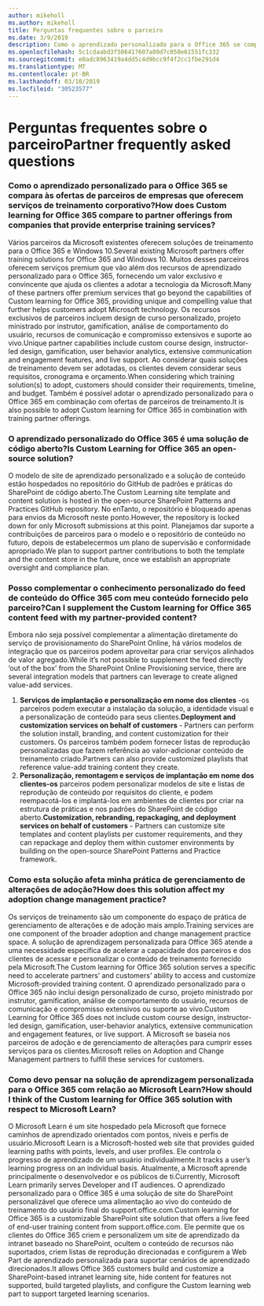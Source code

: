```yaml
---
author: mikeholl
ms.author: mikeholl
title: Perguntas frequentes sobre o parceiro
ms.date: 3/9/2019
description: Como o aprendizado personalizado para o Office 365 se compara às ofertas de parceiros de empresas que oferecem serviços de treinamento corporativo?
ms.openlocfilehash: 5c1cdaabd3f506417607a80d7c058e61551fc332
ms.sourcegitcommit: e0adc8963419a4dd5c4d9bcc9f4f2cc1fbe291d4
ms.translationtype: MT
ms.contentlocale: pt-BR
ms.lasthandoff: 03/10/2019
ms.locfileid: "30523577"
---
```

# <a name="partner-frequently-asked-questions"></a><span data-ttu-id="555a6-103">Perguntas frequentes sobre o parceiro</span><span class="sxs-lookup"><span data-stu-id="555a6-103">Partner frequently asked questions</span></span>

### <a name="how-does-custom-learning-for-office-365-compare-to-partner-offerings-from-companies-that-provide-enterprise-training-services"></a><span data-ttu-id="555a6-104">Como o aprendizado personalizado para o Office 365 se compara às ofertas de parceiros de empresas que oferecem serviços de treinamento corporativo?</span><span class="sxs-lookup"><span data-stu-id="555a6-104">How does Custom learning for Office 365 compare to partner offerings from companies that provide enterprise training services?</span></span>
<span data-ttu-id="555a6-105">Vários parceiros da Microsoft existentes oferecem soluções de treinamento para o Office 365 e Windows 10.</span><span class="sxs-lookup"><span data-stu-id="555a6-105">Several existing Microsoft partners offer training solutions for Office 365 and Windows 10.</span></span> <span data-ttu-id="555a6-106">Muitos desses parceiros oferecem serviços premium que vão além dos recursos de aprendizado personalizado para o Office 365, fornecendo um valor exclusivo e convincente que ajuda os clientes a adotar a tecnologia da Microsoft.</span><span class="sxs-lookup"><span data-stu-id="555a6-106">Many of these partners offer premium services that go beyond the capabilities of Custom learning for Office 365, providing unique and compelling value that further helps customers adopt Microsoft technology.</span></span> <span data-ttu-id="555a6-107">Os recursos exclusivos de parceiros incluem design de curso personalizado, projeto ministrado por instrutor, gamification, análise de comportamento do usuário, recursos de comunicação e compromisso extensivos e suporte ao vivo.</span><span class="sxs-lookup"><span data-stu-id="555a6-107">Unique partner capabilities include custom course design, instructor-led design, gamification, user behavior analytics, extensive communication and engagement features, and live support.</span></span> <span data-ttu-id="555a6-108">Ao considerar quais soluções de treinamento devem ser adotadas, os clientes devem considerar seus requisitos, cronograma e orçamento.</span><span class="sxs-lookup"><span data-stu-id="555a6-108">When considering which training solution(s) to adopt, customers should consider their requirements, timeline, and budget.</span></span> <span data-ttu-id="555a6-109">Também é possível adotar o aprendizado personalizado para o Office 365 em combinação com ofertas de parceiros de treinamento.</span><span class="sxs-lookup"><span data-stu-id="555a6-109">It is also possible to adopt Custom learning for Office 365 in combination with training partner offerings.</span></span>
 
### <a name="is-custom-learning-for-office-365-an-open-source-solution"></a><span data-ttu-id="555a6-110">O aprendizado personalizado do Office 365 é uma solução de código aberto?</span><span class="sxs-lookup"><span data-stu-id="555a6-110">Is Custom Learning for Office 365 an open-source solution?</span></span>
<span data-ttu-id="555a6-111">O modelo de site de aprendizado personalizado e a solução de conteúdo estão hospedados no repositório do GitHub de padrões e práticas do SharePoint de código aberto.</span><span class="sxs-lookup"><span data-stu-id="555a6-111">The Custom Learning site template and content solution is hosted in the open-source SharePoint Patterns and Practices GitHub repository.</span></span> <span data-ttu-id="555a6-112">No enTanto, o repositório é bloqueado apenas para envios da Microsoft neste ponto.</span><span class="sxs-lookup"><span data-stu-id="555a6-112">However, the repository is locked down for only Microsoft submissions at this point.</span></span> <span data-ttu-id="555a6-113">Planejamos dar suporte a contribuições de parceiros para o modelo e o repositório de conteúdo no futuro, depois de estabelecermos um plano de supervisão e conformidade apropriado.</span><span class="sxs-lookup"><span data-stu-id="555a6-113">We plan to support partner contributions to both the template and the content store in the future, once we establish an appropriate oversight and compliance plan.</span></span>  

### <a name="can-i-supplement-the-custom-learning-for-office-365-content-feed-with-my-partner-provided-content"></a><span data-ttu-id="555a6-114">Posso complementar o conhecimento personalizado do feed de conteúdo do Office 365 com meu conteúdo fornecido pelo parceiro?</span><span class="sxs-lookup"><span data-stu-id="555a6-114">Can I supplement the Custom learning for Office 365 content feed with my partner-provided content?</span></span> 
<span data-ttu-id="555a6-115">Embora não seja possível complementar a alimentação diretamente do serviço de provisionamento do SharePoint Online, há vários modelos de integração que os parceiros podem aproveitar para criar serviços alinhados de valor agregado.</span><span class="sxs-lookup"><span data-stu-id="555a6-115">While it’s not possible to supplement the feed directly ‘out of the box’ from the SharePoint Online Provisioning service, there are several integration models that partners can leverage to create aligned value-add services.</span></span>

1. <span data-ttu-id="555a6-116">**Serviços de implantação e personalização em nome dos clientes** -os parceiros podem executar a instalação da solução, a identidade visual e a personalização de conteúdo para seus clientes.</span><span class="sxs-lookup"><span data-stu-id="555a6-116">**Deployment and customization services on behalf of customers** - Partners can perform the solution install, branding, and content customization for their customers.</span></span> <span data-ttu-id="555a6-117">Os parceiros também podem fornecer listas de reprodução personalizadas que fazem referência ao valor-adicionar conteúdo de treinamento criado.</span><span class="sxs-lookup"><span data-stu-id="555a6-117">Partners can also provide customized playlists that reference value-add training content they create.</span></span> 
2. <span data-ttu-id="555a6-118">**Personalização, remontagem e serviços de implantação em nome dos clientes-os** parceiros podem personalizar modelos de site e listas de reprodução de conteúdo por requisitos do cliente, e podem reempacotá-los e implantá-los em ambientes de clientes por criar na estrutura de práticas e nos padrões do SharePoint de código aberto.</span><span class="sxs-lookup"><span data-stu-id="555a6-118">**Customization, rebranding, repackaging, and deployment services on behalf of customers** - Partners can customize site templates and content playlists per customer requirements, and they can repackage and deploy them within customer environments by building on the open-source SharePoint Patterns and Practice framework.</span></span> 

### <a name="how-does-this-solution-affect-my-adoption-change-management-practice"></a><span data-ttu-id="555a6-119">Como esta solução afeta minha prática de gerenciamento de alterações de adoção?</span><span class="sxs-lookup"><span data-stu-id="555a6-119">How does this solution affect my adoption change management practice?</span></span> 
<span data-ttu-id="555a6-120">Os serviços de treinamento são um componente do espaço de prática de gerenciamento de alterações e de adoção mais amplo.</span><span class="sxs-lookup"><span data-stu-id="555a6-120">Training services are one component of the broader adoption and change management practice space.</span></span> <span data-ttu-id="555a6-121">A solução de aprendizagem personalizada para Office 365 atende a uma necessidade específica de acelerar a capacidade dos parceiros e dos clientes de acessar e personalizar o conteúdo de treinamento fornecido pela Microsoft.</span><span class="sxs-lookup"><span data-stu-id="555a6-121">The Custom learning for Office 365 solution serves a specific need to accelerate partners’ and customers’ ability to access and customize Microsoft-provided training content.</span></span> <span data-ttu-id="555a6-122">O aprendizado personalizado para o Office 365 não inclui design personalizado de curso, projeto ministrado por instrutor, gamification, análise de comportamento do usuário, recursos de comunicação e compromisso extensivos ou suporte ao vivo.</span><span class="sxs-lookup"><span data-stu-id="555a6-122">Custom Learning for Office 365 does not include custom course design, instructor-led design, gamification, user-behavior analytics, extensive communication and engagement features, or live support.</span></span> <span data-ttu-id="555a6-123">A Microsoft se baseia nos parceiros de adoção e de gerenciamento de alterações para cumprir esses serviços para os clientes.</span><span class="sxs-lookup"><span data-stu-id="555a6-123">Microsoft relies on Adoption and Change Management partners to fulfill these services for customers.</span></span> 

### <a name="how-should-i-think-of-the-custom-learning-for-office-365-solution-with-respect-to-microsoft-learn"></a><span data-ttu-id="555a6-124">Como devo pensar na solução de aprendizagem personalizada para o Office 365 com relação ao Microsoft Learn?</span><span class="sxs-lookup"><span data-stu-id="555a6-124">How should I think of the Custom learning for Office 365 solution with respect to Microsoft Learn?</span></span>
<span data-ttu-id="555a6-125">O Microsoft Learn é um site hospedado pela Microsoft que fornece caminhos de aprendizado orientados com pontos, níveis e perfis de usuário.</span><span class="sxs-lookup"><span data-stu-id="555a6-125">Microsoft Learn is a Microsoft-hosted web site that provides guided learning paths with points, levels, and user profiles.</span></span> <span data-ttu-id="555a6-126">Ele controla o progresso de aprendizado de um usuário individualmente.</span><span class="sxs-lookup"><span data-stu-id="555a6-126">It tracks a user’s learning progress on an individual basis.</span></span> <span data-ttu-id="555a6-127">Atualmente, a Microsoft aprende principalmente o desenvolvedor e os públicos de ti.</span><span class="sxs-lookup"><span data-stu-id="555a6-127">Currently, Microsoft Learn primarily serves Developer and IT audiences.</span></span> <span data-ttu-id="555a6-128">O aprendizado personalizado para o Office 365 é uma solução de site do SharePoint personalizável que oferece uma alimentação ao vivo do conteúdo de treinamento do usuário final do support.office.com.</span><span class="sxs-lookup"><span data-stu-id="555a6-128">Custom learning for Office 365 is a customizable SharePoint site solution that offers a live feed of end-user training content from support.office.com.</span></span> <span data-ttu-id="555a6-129">Ele permite que os clientes do Office 365 criem e personalizem um site de aprendizado da intranet baseado no SharePoint, ocultem o conteúdo de recursos não suportados, criem listas de reprodução direcionadas e configurem a Web Part de aprendizado personalizada para suportar cenários de aprendizado direcionados.</span><span class="sxs-lookup"><span data-stu-id="555a6-129">It allows Office 365 customers build and customize a SharePoint-based intranet learning site, hide content for features not supported, build targeted playlists, and configure the Custom learning web part to support targeted learning scenarios.</span></span>
